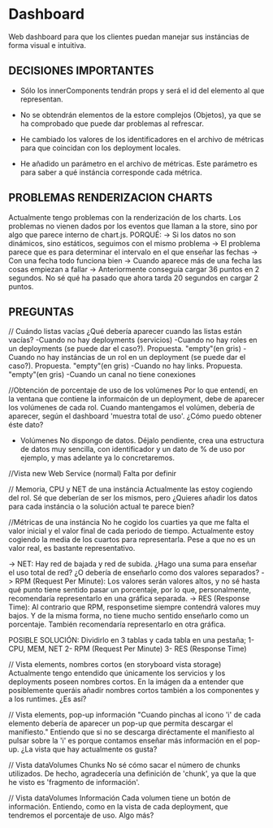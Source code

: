 # Dashboard
Web dashboard para que los clientes puedan manejar sus instáncias de forma visual e intuitiva.

DECISIONES IMPORTANTES
---------------------------------------------------------
- Sólo los innerComponents tendrán props y será el id del elemento al que representan.
- No se obtendrán elementos de la estore complejos (Objetos), ya que se ha comprobado que puede dar problemas al refrescar.

- He cambiado los valores de los identificadores en el archivo de métricas para que coincidan con los deployment locales.
- He añadido un parámetro en el archivo de métricas. Este parámetro es para saber a qué instáncia corresponde cada métrica.


PROBLEMAS RENDERIZACION CHARTS
---------------------------------------------------------
Actualmente tengo problemas con la renderización de los charts. Los problemas no vienen dados por los eventos que llaman
a la store, sino por algo que parece interno de chart.js.
PORQUÉ:
    -> Si los datos no son dinámicos, sino estáticos, seguimos con el mismo problema
    -> El problema parece que es para determinar el intervalo en el que enseñar las fechas
    -> Con una fecha todo funciona bien
    -> Cuando aparece más de una fecha las cosas empiezan a fallar
    -> Anteriormente conseguía cargar 36 puntos en 2 segundos. No sé qué ha pasado que ahora tarda 20 segundos en cargar 2 puntos.


PREGUNTAS
---------------------------------------------------------
// Cuándo listas vacías
¿Qué debería aparecer cuando las listas están vacías? 
-Cuando no hay deployments (servicios)
-Cuando no hay roles en un deployments (se puede dar el caso?). Propuesta. "empty"(en gris)
-Cuando no hay instáncias de un rol en un deployment (se puede dar el caso?). Propuesta. "empty"(en gris)
-Cuando no hay links. Propuesta. "empty"(en gris)
-Cuando un canal no tiene conexiones

//Obtención de porcentaje de uso de los volúmenes
Por lo que entendí, en la ventana que contiene la informaicón de un deployment, debe de aparecer los volúmenes de cada rol.
Cuando mantengamos el volúmen, debería de aparecer, según el dashboard 'muestra total de uso'.
¿Cómo puedo obtener éste dato?
* Volúmenes
No dispongo de datos. Déjalo pendiente, crea una estructura de datos muy sencilla,
con identificador y un dato de % de uso por ejemplo, y mas adelante ya lo concretaremos.

//Vista new Web Service (normal)
Falta por definir

// Memoria, CPU y NET de una instáncia
Actualmente las estoy cogiendo del rol. Sé que deberían de ser los mismos, pero ¿Quieres añadir los datos para cada instáncia o la solución actual te parece bien?

//Métricas de una instáncia
No he cogido los cuarties ya que me falta el valor inicial y el valor final de cada periodo de tiempo.
Actualmente estoy cogiendo la media de los cuartos para representarla.
Pese a que no es un valor real, es bastante representativo.

-> NET: Hay red de bajada y red de subida. ¿Hago una suma para enseñar el uso total de red? ¿O debería de enseñarlo como dos
valores separados?
-> RPM (Request Per Minute): Los valores serán valores altos, y no sé hasta qué punto tiene sentido pasar un
porcentaje, por lo que, personalmente, recomendaría representarlo en una gráfica separada.
-> RES (Response Time): Al contrario que RPM, responsetime siempre contendrá valores muy bajos. Y de la misma forma,
no tiene mucho sentido enseñarlo como un porcentaje. También recomendaría representarlo en otra gráfica.

POSIBLE SOLUCIÓN:
    Dividirlo en 3 tablas y cada tabla en una pestaña;
        1- CPU, MEM, NET
        2- RPM (Request Per Minute)
        3- RES (Response Time)

// Vista elements, nombres cortos (en storyboard vista storage)
Actualmente tengo entendido que únicamente los servicios y los deployments poseen nombres cortos.
En la imágen da a entender que posiblemente queráis añadir nombres cortos también a los componentes y a los runtimes.
¿Es así?

// Vista elements, pop-up información
"Cuando pinchas al icono 'i' de cada elemento debería de aparecer un pop-up que permita descargar el manifiesto."
Entiendo que si no se descarga diréctamente el manifiesto al pulsar sobre la 'i' es porque contamos enseñar más información
en el pop-up. ¿La vista que hay actualmente os gusta?

// Vista dataVolumes Chunks
No sé cómo sacar el número de chunks utilizados.
De hecho, agradecería una definición de 'chunk', ya que la que he visto es 'fragmento de información'.

// Vista dataVolumes Información
Cada volumen tiene un botón de información. Entiendo, como en la vista de cada deployment, que tendremos el porcentaje de uso. Algo más?